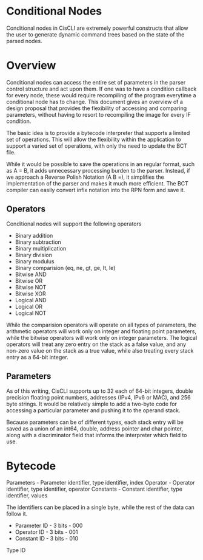Conditional Nodes
=================

Conditional nodes in CisCLI are extremely powerful constructs that allow the
user to generate dynamic command trees based on the state of the parsed nodes.

# Overview

Conditional nodes can access the entire set of parameters in the parser control
structure and act upon them. If one was to have a condition callback for every
node, these would require recompiling of the program everytime a conditional
node has to change. This document gives an overview of a design proposal that
provides the flexibility of accessing and comparing parameters, without having
to resort to recompiling the image for every IF condition.

The basic idea is to provide a bytecode interpreter that supports a limited set
of operations. This will allow the flexibility within the application to support
a varied set of operations, with only the need to update the BCT file.

While it would be possible to save the operations in an regular format, such as
A = B, it adds unnecessary processing burden to the parser. Instead, if we
approach a Reverse Polish Notation (A B =), it simplifies the implementation of
the parser and makes it much more efficient. The BCT compiler can easily convert
infix notation into the RPN form and save it.

## Operators

Conditional nodes will support the following operators

* Binary addition
* Binary subtraction
* Binary multiplication
* Binary division
* Binary modulus
* Binary comparision (eq, ne, gt, ge, lt, le)
* Bitwise AND
* Bitwise OR
* Bitwise NOT
* Bitwise XOR
* Logical AND
* Logical OR
* Logical NOT

While the comparision operators will operate on all types of parameters, the
arithmetic operators will work only on integer and floating point parameters,
while the bitwise operators will work only on integer parameters. The logical
operators will treat any zero entry on the stack as a false value, and any
non-zero value on the stack as a true value, while also treating every stack
entry as a 64-bit integer.

## Parameters

As of this writing, CisCLI supports up to 32 each of 64-bit integers, double
precision floating point numbers, addresses (IPv4, IPv6 or MAC), and 256 byte
strings. It would be relatively simple to add a two-byte code for accessing a
particular parameter and pushing it to the operand stack.

Because parameters can be of different types, each stack entry will be saved as
a union of an int64, double, address pointer and char pointer, along with a
discriminator field that informs the interpreter which field to use.

# Bytecode

Parameters - Parameter identifier, type identifier, index
Operator - Operator identifier, type identifier, operator
Constants - Constant identifier, type identifier, values

The identifiers can be placed in a single byte, while the rest of the data can
follow it.

* Parameter ID - 3 bits - 000
* Operator ID - 3 bits - 001
* Constant ID - 3 bits - 010

Type ID
